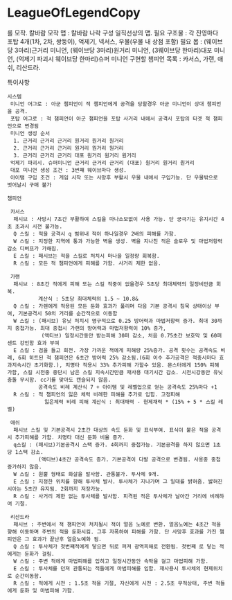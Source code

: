 # LeagueOfLegendCopy
롤 모작. 칼바람 모작
맵 : 칼바람 나락
구성 
 일직선상의 맵.
 필요 구조물 : 각 진영마다 포탑 4개(1차, 2차, 쌍둥이), 억제기, 넥서스, 우물(우물 내 상점 포함)
 필요 몹 : (웨이브당 3마리)근거리 미니언, (웨이브당 3마리)원거리 미니언, (3웨이브당 한마리)대포 미니언, (억제기 파괴시 웨이브당 한마리)슈퍼 미니언
 구현할 챔피언 목록 : 카서스, 가랜, 애쉬, 리산드라.

특이사항


    시스템
     미니언 어그로 : 아군 챔피언이 적 챔피언에게 공격을 당할경우 아군 미니언이 상대 챔피언을 공격.
     포탑 어그로 : 적 챔피언이 아군 챔피언을 포탑 사거리 내에서 공격시 포탑의 타겟 적 챔피언으로 변경됨
     미니언 생성 순서
      1. 근거리 근거리 근거리 원거리 원거리 원거리
      2. 근거리 근거리 근거리 원거리 원거리 원거리
      3. 근거리 근거리 근거리 대포 원거리 원거리 원거리
     억제기 파괴시. 슈퍼미니언 근거리 근거리 근거리 (대포) 원거리 원거리 원거리
     대포 미니언 생성 조건 : 3번쨰 웨이브마다 생성.
     아이탬 구입 조건 : 게임 시작 또는 사망후 부활시 우물 내에서 구입가능. 단 우물밖으로 벗어날시 구매 불가
     
    챔피언
    
     카서스     
      패시브 : 사망시 7초간 부활하여 스킬을 마나소모없이 사용 가능. 단 궁극기는 유지시간 4초 초과시 시전 불가능.
      Q 스킬 : 적을 공격시 q 범위내 적이 하나일경우 2배의 피해를 가함.
      W 스킬 : 지정한 지역에 통과 가능한 벽을 생성. 벽을 지나친 적은 슬로우 및 마법저항력 감소 디버프가 가해짐. 
      E 스킬 : 패시브는 적을 스킬로 처치시 마나을 일정량 회복함.
      R 스킬 : 모든 적 챔피언에게 피해를 가함. 사거리 제한 없음.
      
     가랜
      패시브 : 8초간 적에게 피해 또는 스킬 적중이 없을경우 5초당 최대체력의 일정비만큼 회복.
              계산식 : 5초당 최대체력의 1.5 ~ 10.8&
      Q 스킬 : 가렌에게 적용된 모든 둔화 효과가 풀리며 다음 기본 공격시 침묵 상태이상 부여, 기본공격시 50의 거리를 순간적으로 이동함
      W 스킬 : (패시브) 유닛 처치시 영구적으로 0.25 방어력과 마법저항력 증가. 최대 30까지 중첩가능. 최대 중첩시 가랜의 방어력과 마법저항력이 10% 증가,
               (액티브) 일정시간동안 받는피해 30퍼 감소, 처음 0.75초간 보호막 및 60퍼센트 강인함 효과 부여
      E 스킬 : 검을 들고 회전. 가장 가까운 적에게 피해량 25%증가. 공격 횟수는 공격속도 비례, 6회 히트된 적 챔피언은 6초간 방어력 25% 감소됨.(6회 이수 추가공격은 적중시마다 효과지속시간 초기화함.), 치명타 적용시 33% 추가피해 가할수 있음. 몬스터에게 150% 피해 가함, 스킬 시전중 중단시 남은 스킬 지속시간만큼 재사용 대기시간 감소. 시전시강동안 유닛 충돌 무시함. cc기를 맞아도 캔슬되지 않음.
              공격속도 비례 계산식 7 + 아이템 및 레벨업으로 얻는 공격속도 25%마다 +1
      R 스킬 : 적 챔피언의 잃은 체력 비례한 피해을 추가로 입힘. 고정피해
                잃은체력 비례 피해 계산식 : 최대채력 - 현제채력 * (15% + 5 * 스킬 레벨)
                
     애쉬
      패시브 스킬 및 기본공격시 2초간 대상의 속도 둔화 및 표식부여. 표식이 붙은 적을 공격시 추가피해를 가함. 치명타 대신 둔화 비율 증가.
      q스킬 : (패시브)기본공격시 스택 증가. 4회까지 중첩가능. 기본공격을 하지 않으면 1초당 1스택 감소.
              (액티브)4초간 공격속도 증가. 기본공격이 다발 공격으로 변경됨. 사용중 중첩 증가하지 않음.
      W 스킬 : 원뿔 형태로 화살을 발사함. 관통불가. 투사체 9개.
      E 스킬 : 지정한 위치를 향해 투사체 발사. 투사체가 지나가며 그 일대를 밝혀줌. 밣혀진 시아는 5초간 유지됨. 2회까지 저장가능.
      R 스킬 : 사거리 제한 없는 투사체를 발사함. 피격된 적은 투사체가 날아간 거리에 비례하여 기절.
      
     리산드라
      패시브 : 주변에서 적 챔피언이 처치될시 적이 얼음 노예로 변환. 얼음노예는 4초간 적을 향해 이동하며 주변의 적을 둔화시킴. 그후 자폭하여 피해를 가함. 단 사망후 효과를 가진 챔피언은 그 효과가 끝난후 얼음노예화 됨.
      Q 스킬 : 투사체가 첫번쨰적에게 닿으면 뒤로 퍼져 광역피해로 전환됨. 첫번쨰 로 닿는 적에게는 둔화가 걸림.
      W 스킬 : 주변 적에게 마법피해를 입히고 일정시간동안 속박을 걸고 마법피해 가함.
      E 스킬 : 투사체를 던져 관통되는 적들에게 마법피해를 입함. 재사용시 투사체의 현제위치로 순간이동함.
      R 스킬 : 적에게 시전 : 1.5초 적을 기절, 자신에게 시전 : 2.5초 무적상태, 주변 적들에게 둔화 및 마법피해 가함.
